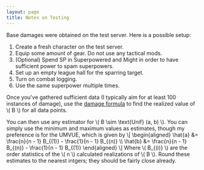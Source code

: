 ```yaml
---
layout: page
title: Notes on Testing
---
```


Base damages were obtained on the test server. Here is a possible setup:

1. Create a fresh character on the test server.
2. Equip some amount of gear. Do not use any tactical mods.
3. (Optional) Spend SP in Superpowered and Might in order to have sufficient power to spam superpowers.
4. Set up an empty league hall for the sparring target.
5. Turn on combat logging.
6. Use the same superpower multiple times.

Once you've gathered sufficient data (I typically aim for at least 100 instances of damage), use the [damage formula](../damage_formula.md) to find the realized value of \\( B \\) for all data points.

You can then use any estimator for \\( B \sim \text{Unif} (a, b) \\). You can simply use the minimum and maximum values as estimates, though my preference is for the UMVUE, which is given by
\\[
\begin{aligned}
\hat{a} &= \frac{n}{n - 1} B_{(1)} - \frac{1}{n - 1} B_{(n)}
\\\\ \hat{b} &= \frac{n}{n - 1} B_{(n)} - \frac{1}{n - 1} B_{(1)}
\end{aligned}
\\]
Where \\( B_{(i)} \\) are the order statistics of the \\( n \\) calculated realizations of \\( B \\). Round these estimates to the nearest intgers; they should be fairly close already.

